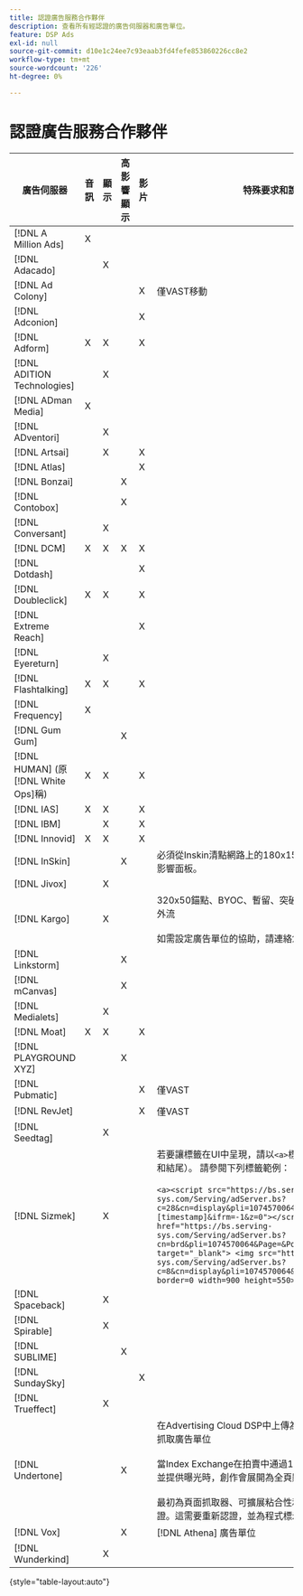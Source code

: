 ```yaml
---
title: 認證廣告服務合作夥伴
description: 查看所有經認證的廣告伺服器和廣告單位。
feature: DSP Ads
exl-id: null
source-git-commit: d10e1c24ee7c93eaab3fd4fefe853860226cc8e2
workflow-type: tm+mt
source-wordcount: '226'
ht-degree: 0%

---
```


# 認證廣告服務合作夥伴

| 廣告伺服器 | 音訊 | 顯示 | 高影響顯示 | 影片 | 特殊要求和說明 |
| --- | --- | --- | --- | --- | --- |
| [!DNL A Million Ads] | X |  |  |  |  |
| [!DNL Adacado] |  | X |  |  |  |
| [!DNL Ad Colony] |  |  |  | X | 僅VAST移動 |
| [!DNL Adconion] |  |  |  | X |  |
| [!DNL Adform] | X | X |  | X |  |
| [!DNL ADITION Technologies] |  | X |  |  |  |
| [!DNL ADman Media] | X |  |  |  |  |
| [!DNL ADventori] |  | X |  |  |  |
| [!DNL Artsai] |  | X |  | X |  |
| [!DNL Atlas] |  |  |  | X |  |
| [!DNL Bonzai] |  |  | X |  |  |
| [!DNL Contobox] |  |  | X |  |  |
| [!DNL Conversant] |  | X |  |  |  |
| [!DNL DCM] | X | X | X | X |  |
| [!DNL Dotdash] |  |  |  | X |  |
| [!DNL Doubleclick] | X | X |  | X |  |
| [!DNL Extreme Reach] |  |  |  | X |  |
| [!DNL Eyereturn] |  | X |  |  |  |
| [!DNL Flashtalking] | X | X |  | X |  |
| [!DNL Frequency] | X |  |  |  |  |
| [!DNL Gum Gum] |  |  | X |  |  |
| [!DNL HUMAN] (原 [!DNL White Ops]稱) | X | X |  | X |  |
| [!DNL IAS] | X | X |  | X |  |
| [!DNL IBM] |  | X |  | X |  |
| [!DNL Innovid] | X | X |  | X |  |
| [!DNL InSkin] |  |  | X |  | 必須從Inskin清點網路上的180x150顯示交易ID中提供高影響面板。 |
| [!DNL Jivox] |  | X |  |  |  |
| [!DNL Kargo] |  | X |  |  | 320x50錨點、BYOC、暫留、突破和Sidekick;300x250外流</br></br>如需設定廣告單位的協助，請連絡您的Adobe客戶經理。 |
| [!DNL Linkstorm] |  |  | X |  |  |
| [!DNL mCanvas] |  |  | X |  |  |
| [!DNL Medialets] |  | X |  |  |  |
| [!DNL Moat] | X | X |  | X |  |
| [!DNL PLAYGROUND XYZ] |  |  | X |  |  |
| [!DNL Pubmatic] |  |  |  | X | 僅VAST |
| [!DNL RevJet] |  |  |  | X | 僅VAST |
| [!DNL Seedtag] |  | X |  |  |  |
| [!DNL Sizmek] |  | X |  |  | 若要讓標籤在UI中呈現，請以`<a>`標籤來包住標籤（在開頭和結尾）。 請參閱下列標籤範例：</br></br>```<a><script src="https://bs.serving-sys.com/Serving/adServer.bs?c=28&cn=display&pli=1074570064&w=900&h=550&ord=[timestamp]&ifrm=-1&z=0"></script> <noscript> <a href="https://bs.serving-sys.com/Serving/adServer.bs?cn=brd&pli=1074570064&Page=&Pos=-602368150" target="_blank"> <img src="https://bs.serving-sys.com/Serving/adServer.bs?c=8&cn=display&pli=1074570064&Page=&Pos=-602368150" border=0 width=900 height=550></a> </noscript><a>``` |
| [!DNL Spaceback] |  | X |  |  |  |
| [!DNL Spirable] |  | X |  |  |  |
| [!DNL SUBLIME] |  |  | X |  |  |
| [!DNL SundaySky] |  |  |  | X |  |
| [!DNL Trueffect] |  | X |  |  |  |
| [!DNL Undertone] |  |  | X |  | 在Advertising Cloud DSP中上傳為180x150的自訂頁面抓取廣告單位</br></br>當Index Exchange在拍賣中通過180x150拍賣和DSP競標並提供曝光時，創作會展開為全頁顯示廣告。</br></br>最初為頁面抓取器、可擴展粘合性和螢幕移位廣告單位認證。這需要重新認證，並為程式標示步驟。 |
| [!DNL Vox] |  |  | X |  | [!DNL Athena] 廣告單位 |
| [!DNL Wunderkind] |  | X |  |  |  |

{style=&quot;table-layout:auto&quot;}
